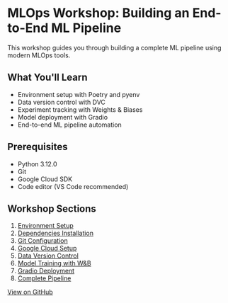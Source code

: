 

# MLOps Workshop: Building an End-to-End ML Pipeline

This workshop guides you through building a complete ML pipeline using modern MLOps tools.

## What You'll Learn
- Environment setup with Poetry and pyenv
- Data version control with DVC
- Experiment tracking with Weights & Biases
- Model deployment with Gradio
- End-to-end ML pipeline automation

## Prerequisites
- Python 3.12.0
- Git
- Google Cloud SDK
- Code editor (VS Code recommended)

## Workshop Sections
1. [Environment Setup](sections/1_setup.html)
2. [Dependencies Installation](sections/2_dependencies.html)
3. [Git Configuration](sections/3_git.html)
4. [Google Cloud Setup](sections/4_gcp_setup.html)
5. [Data Version Control](sections/5_dvc.html)
6. [Model Training with W&B](sections/6_wandb.html)
7. [Gradio Deployment](sections/7_gradio.html)
8. [Complete Pipeline](sections/8_pipeline.html)

[View on GitHub](https://github.com/saurabhkumar8112/workshop-mlops)